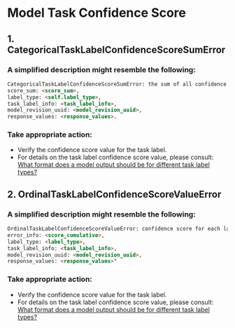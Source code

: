 # Model Task Confidence Score

## 1. CategoricalTaskLabelConfidenceScoreSumError
### A simplified description might resemble the following:
```html
CategoricalTaskLabelConfidenceScoreSumError: the sum of all confidence scores of a taxonomy should be 1
score_sum: <score_sum>,
label_type: <self.label_type>, 
task_label_info: <task_label_info>, 
model_revision_uuid: <model_revision_uuid>, 
response_values: <response_values>.
```
### Take appropriate action:
- Verify the confidence score value for the task label.
- For details on the task label confidence score value, please consult: [What format does a model output should be for different task label types?](https://github.com/Azure/carnegie-mop#q-what-format-does-a-model-output-should-be-for-different-task-label-types)

## 2. OrdinalTaskLabelConfidenceScoreValueError
### A simplified description might resemble the following:
```html
OrdinalTaskLabelConfidenceScoreValueError: confidence score for each label should be cumulative.
error_info: <score_cumulative>, 
label_type: <label_type>, 
task_label_info: <task_label_info>, 
model_revision_uuid: <model_revision_uuid>,
response_values: <response_values>"
```

### Take appropriate action:
- Verify the confidence score value for the task label.
- For details on the task label confidence score value, please consult: [What format does a model output should be for different task label types?](https://github.com/Azure/carnegie-mop#q-what-format-does-a-model-output-should-be-for-different-task-label-types)

